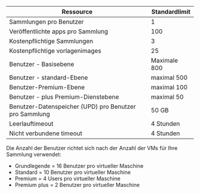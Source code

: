 
| Ressource | Standardlimit |
| --- | --- |
| Sammlungen pro Benutzer |1 |
| Veröffentlichte apps pro Sammlung |100 |
| Kostenpflichtige Sammlungen |3 |
| Kostenpflichtige vorlagenimages |25 |
| Benutzer - Basisebene |Maximale 800 |
| Benutzer - standard-Ebene |maximal 500 |
| Benutzer-Premium-Ebene |maximal 100 |
| Benutzer - plus Premium-Dienstebene |maximal 50 |
| Benutzer-Datenspeicher (UPD) pro Benutzer pro Sammlung |50 GB |
| Leerlauftimeout |4 Stunden |
| Nicht verbundene timeout |4 Stunden |

Die Anzahl der Benutzer richtet sich nach der Anzahl der VMs für Ihre Sammlung verwendet:

* Grundlegende = 16 Benutzer pro virtueller Maschine
* Standard = 10 Benutzer pro virtueller Maschine
* Premium = 4 Users pro virtueller Maschine
* Premium plus = 2 Benutzer pro virtueller Maschine

